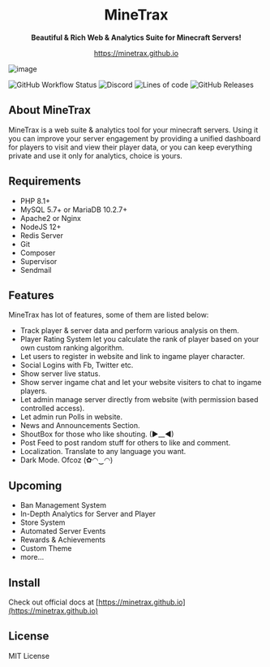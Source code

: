 <h1 align="center">MineTrax</h1>
<p align="center"><b>Beautiful & Rich Web & Analytics Suite for Minecraft Servers!</b></p>
<p align="center"><a href="https://minetrax.github.io">https://minetrax.github.io</a></p>

![image](https://minetrax.github.io/img/shots/homepage.png)

![GitHub Workflow Status](https://img.shields.io/github/workflow/status/minetrax/minetrax/tests?label=Tests&style=for-the-badge&logo=testcafe&logoColor=white)
![Discord](https://img.shields.io/discord/508594544598712330?label=Discord&logo=Discord&logoColor=white&style=for-the-badge)
![Lines of code](https://img.shields.io/tokei/lines/github/minetrax/minetrax?style=for-the-badge&logo=xcode&logoColor=white)
![GitHub Releases](https://img.shields.io/github/v/release/minetrax/minetrax?include_prereleases&style=for-the-badge&logo=github&logoColor=white)

## About MineTrax
MineTrax is a web suite & analytics tool for your minecraft servers. Using it you can improve your server engagement by providing a unified dashboard for players to visit and view their player data, or you can keep everything private and use it only for analytics, choice is yours.

## Requirements
- PHP 8.1+
- MySQL 5.7+ or MariaDB 10.2.7+
- Apache2 or Nginx
- NodeJS 12+
- Redis Server
- Git
- Composer
- Supervisor
- Sendmail

## Features
MineTrax has lot of features, some of them are listed below:
- Track player & server data and perform various analysis on them.
- Player Rating System let you calculate the rank of player based on your own custom ranking algorithm.
- Let users to register in website and link to ingame player character.
- Social Logins with Fb, Twitter etc.
- Show server live status.
- Show server ingame chat and let your website visiters to chat to ingame players.
- Let admin manage server directly from website (with permission based controlled access).
- Let admin run Polls in website.
- News and Announcements Section.
- ShoutBox for those who like shouting. (►__◄)
- Post Feed to post random stuff for others to like and comment.
- Localization. Translate to any language you want.
- Dark Mode. Ofcoz (✿◠‿◠)

## Upcoming
- Ban Management System
- In-Depth Analytics for Server and Player
- Store System
- Automated Server Events
- Rewards & Achievements
- Custom Theme
- more...

## Install
Check out official docs at [https://minetrax.github.io](https://minetrax.github.io)

## License
MIT License
